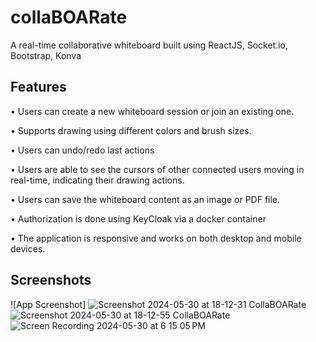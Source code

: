 
# collaBOARate

A real-time collaborative whiteboard built using ReactJS, Socket.io, Bootstrap, Konva


## Features

• Users can create a new whiteboard session or join an existing one.

• Supports drawing using different colors and brush sizes.

• Users can undo/redo last actions

• Users are able to see the cursors of other connected users moving in real-time, indicating their
drawing actions.

• Users can save the whiteboard content as an image or PDF file.

• Authorization is done using KeyCloak via a docker container

• The application is responsive and works on both desktop and mobile devices.
## Screenshots

![App Screenshot]
![Screenshot 2024-05-30 at 18-12-31 CollaBOARate](https://github.com/ramneeksingh25/collaBOARate/assets/120329291/5ccedb4f-f9ac-4f12-99b8-403219fe5ce3)
![Screenshot 2024-05-30 at 18-12-55 CollaBOARate](https://github.com/ramneeksingh25/collaBOARate/assets/120329291/8cd4dbfa-df96-4ad7-baa6-7a1923661336)
![Screen Recording 2024-05-30 at 6 15 05 PM](https://github.com/ramneeksingh25/collaBOARate/assets/120329291/0d9f3a54-11aa-4073-8d2f-7e062685fc83)

